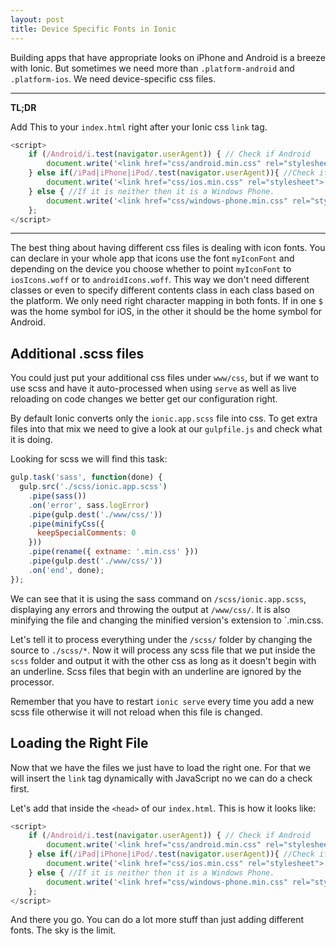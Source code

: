 ```yaml
---
layout: post
title: Device Specific Fonts in Ionic
---
```


Building apps that have appropriate looks on iPhone and Android is a breeze with Ionic.
But sometimes we need more than `.platform-android` and `.platform-ios`. We need device-specific css files.

---
**TL;DR**

Add This to your `index.html` right after your Ionic css `link` tag.

``` javascript
<script>
    if (/Android/i.test(navigator.userAgent)) { // Check if Android
        document.write('<link href="css/android.min.css" rel="stylesheet">');
    } else if(/iPad|iPhone|iPod/.test(navigator.userAgent)){ //Check if iPhone
        document.write('<link href="css/ios.min.css" rel="stylesheet">');
    } else { //If it is neither then it is a Windows Phone.
        document.write('<link href="css/windows-phone.min.css" rel="stylesheet">');
    };
</script>
```

---

The best thing about having different css files is dealing with icon fonts.
You can declare in your whole app that icons use the font `myIconFont` and depending on the device you choose whether to point `myIconFont` to `iosIcons.woff` or to `androidIcons.woff`.
This way we don't need different classes or even to specify different contents class in each class based on the platform.
We only need right character mapping in both fonts. If in one `$` was the home symbol for iOS, in the other it should be the home symbol for Android.


## Additional .scss files
You could just put your additional css files under `www/css`, but if we want to use scss and have it auto-processed when using `serve` as well as live reloading on code changes we better get our configuration right.

By default Ionic converts only the `ionic.app.scss` file into css. To get extra files into that mix we need to give a look at our `gulpfile.js` and check what it is doing.

Looking for scss we will find this task:

``` javascript
gulp.task('sass', function(done) {
  gulp.src('./scss/ionic.app.scss')
    .pipe(sass())
    .on('error', sass.logError)
    .pipe(gulp.dest('./www/css/'))
    .pipe(minifyCss({
      keepSpecialComments: 0
    }))
    .pipe(rename({ extname: '.min.css' }))
    .pipe(gulp.dest('./www/css/'))
    .on('end', done);
});
```

We can see that it is using the sass command on `/scss/ionic.app.scss`, displaying any errors and throwing the output at `/www/css/`. It is also minifying the file and changing the minified version's extension to `.min.css.

Let's tell it to process everything under the `/scss/` folder by changing the source to `./scss/*`. Now it will process any scss file that we put inside the `scss` folder and output it with the other css as long as it doesn't begin with an underline. Scss files that begin with an underline are ignored by the processor.

Remember that you have to restart `ionic serve` every time you add a new scss file otherwise it will not reload when this file is changed.

## Loading the Right File

Now that we have the files we just have to load the right one. For that we will insert the `link` tag dynamically with JavaScript no we can do a check first.

Let's add that inside the `<head>` of our `index.html`. This is how it looks like:

``` javascript
<script>
    if (/Android/i.test(navigator.userAgent)) { // Check if Android
        document.write('<link href="css/android.min.css" rel="stylesheet">');
    } else if(/iPad|iPhone|iPod/.test(navigator.userAgent)){ //Check if iPhone
        document.write('<link href="css/ios.min.css" rel="stylesheet">');
    } else { //If it is neither then it is a Windows Phone.
        document.write('<link href="css/windows-phone.min.css" rel="stylesheet">');
    };
</script>
```


 And there you go. You can do a lot more stuff than just adding different fonts. The sky is the limit.
